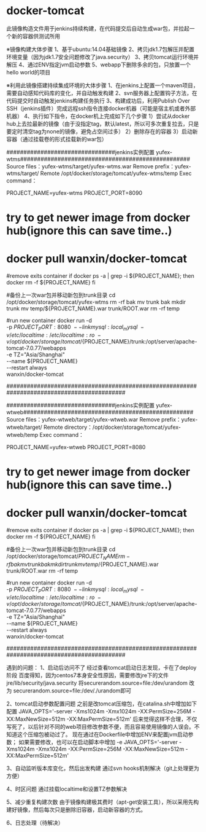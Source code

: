 # docker-tomcat
此镜像构造文件用于jenkins持续构建，在代码提交后自动生成war包，并拉起一个新的容器供测试所用

※镜像构建大体步骤
1、基于ubuntu:14.04基础镜像
2、拷贝jdk1.7包解压并配置环境变量（因为jdk1.7安全问题修改了java.security）
3、拷贝tomcat运行环境并解压
4、通过ENV指定jvm启动参数
5、webapp下删除多余的包，只放置一个hello world的项目

※利用此镜像搭建持续集成环境的大体步骤
1、在jenkins上配置一个maven项目，需要自动感知代码库的变化，并自动触发构建
2、svn服务器上配置钩子方法，在代码提交时自动触发jenkins构建任务执行
3、构建成功后，利用Publish Over SSH（jenkins插件）完成远程ssh指令连接docker机器（可能是宿主机或者外部机器）
4、执行如下指令，在docker机上完成如下几个步骤
	1）尝试从docker hub上去拉最新的镜像（由于没指定tag，默认latest，所以可多次重复拉去，只是要定时清空tag为none的镜像，避免占空间过多）
	2）删除存在的容器
	3）启动新容器（通过挂载卷的形式挂载新的war包）

################################jenkins实例配置 yufex-wtms##################################################
Source files：yufex-wtms/target/yufex-wtms.war
Remove prefix：yufex-wtms/target/
Remote /opt/docker/storage/tomcat/yufex-wtms/temp
Exec command：

PROJECT_NAME=yufex-wtms
PROJECT_PORT=8090

# try to get newer image from docker hub(ignore this can save time..)
# docker pull wanxin/docker-tomcat

#remove exits container
if docker ps -a | grep -i ${PROJECT_NAME}; then
	docker rm -f ${PROJECT_NAME}
fi

#备份上一次war包并移动新包到trunk目录
cd /opt/docker/storage/tomcat/yufex-wtms
rm -rf bak
mv trunk bak
mkdir trunk
mv temp/${PROJECT_NAME}.war trunk/ROOT.war
rm -rf temp

#run new container
docker run -d \
-p ${PROJECT_PORT}:8080 \
--link mysql:local_mysql \
-v /etc/localtime:/etc/localtime:ro \
-v /opt/docker/storage/tomcat/${PROJECT_NAME}/trunk:/opt/server/apache-tomcat-7.0.77/webapps \
-e TZ="Asia/Shanghai" \
--name ${PROJECT_NAME} \
--restart always \
wanxin/docker-tomcat

###########################################################################################

################################jenkins实例配置 yufex-wtweb##################################################
Source files：yufex-wtweb/target/yufex-wtweb.war
Remove prefix：yufex-wtweb/target/
Remote directory：/opt/docker/storage/tomcat/yufex-wtweb/temp
Exec command：

PROJECT_NAME=yufex-wtweb
PROJECT_PORT=8080

# try to get newer image from docker hub(ignore this can save time..)
# docker pull wanxin/docker-tomcat

#remove exits container
if docker ps -a | grep -i ${PROJECT_NAME}; then
	docker rm -f ${PROJECT_NAME}
fi

#备份上一次war包并移动新包到trunk目录
cd /opt/docker/storage/tomcat/${PROJECT_NAME}
rm -rf bak
mv trunk bak
mkdir trunk
mv temp/${PROJECT_NAME}.war trunk/ROOT.war
rm -rf temp

#run new container
docker run -d \
-p ${PROJECT_PORT}:8080 \
--link mysql:local_mysql \
-v /etc/localtime:/etc/localtime:ro \
-v /opt/docker/storage/tomcat/${PROJECT_NAME}/trunk:/opt/server/apache-tomcat-7.0.77/webapps \
-e TZ="Asia/Shanghai" \
--name ${PROJECT_NAME} \
--restart always \
wanxin/docker-tomcat

###########################################################################################

遇到的问题：
1、启动后访问不了
经过查看tomcat启动日志发现，卡在了deploy阶段
百度得知，因为centos7本身安全性原因，需要修改jre下的文件jre/lib/security/java.security
将securerandom.source=file:/dev/urandom 改为 securerandom.source=file:/dev/./urandom即可

2、tomcat启动参数配置问题
之前是改tomcat压缩包，在catalina.sh中增加如下配置
JAVA_OPTS='-server -Xms1024m -Xmx1024m -XX:PermSize=256M -XX:MaxNewSize=512m -XX:MaxPermSize=512m'
后来觉得这样不合理，不仅写死了，以后针对不同的web项目修改参数不便，而且容易使用镜像的人误会。不知道这个压缩包被动过了。
现在通过在Dockerfile中增加ENV来配置jvm启动参数；
如果需要修改，也可以在启动脚本中增加
-e JAVA_OPTS='-server -Xms1024m -Xmx1024m -XX:PermSize=256M -XX:MaxNewSize=512m -XX:MaxPermSize=512m'


3、自动监听版本库变化，然后出发构建
通过svn hooks机制解决（git上处理更为方便）

4、时区问题
通过挂载localtime和设置TZ参数解决

5、减少重复构建次数
由于镜像构建极其费时（apt-get安装工具），所以采用先构建好镜像，然后每次只是删除旧容器，启动新容器的方式。

6、日志处理（待解决）